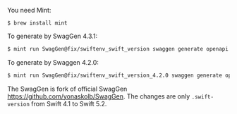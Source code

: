 You need Mint:

```
$ brew install mint
```

To generate by SwagGen 4.3.1:

```sh
$ mint run SwagGen@fix/swiftenv_swift_version swaggen generate openapi.json -d generated
```

To generate by Swaggen 4.2.0:

```sh
$ mint run SwagGen@fix/swiftenv_swift_version_4.2.0 swaggen generate openapi.json -d generated_4.2.0
```

The SwagGen is fork of official SwagGen https://github.com/yonaskolb/SwagGen.
The changes are only `.swift-version` from Swift 4.1 to Swift 5.2.
